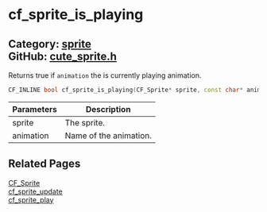 [](../header.md ':include')

# cf_sprite_is_playing

Category: [sprite](/api_reference?id=sprite)  
GitHub: [cute_sprite.h](https://github.com/RandyGaul/cute_framework/blob/master/include/cute_sprite.h)  
---

Returns true if `animation` the is currently playing animation.

```cpp
CF_INLINE bool cf_sprite_is_playing(CF_Sprite* sprite, const char* animation)
```

Parameters | Description
--- | ---
sprite | The sprite.
animation | Name of the animation.

## Related Pages

[CF_Sprite](/sprite/cf_sprite.md)  
[cf_sprite_update](/sprite/cf_sprite_update.md)  
[cf_sprite_play](/sprite/cf_sprite_play.md)  
